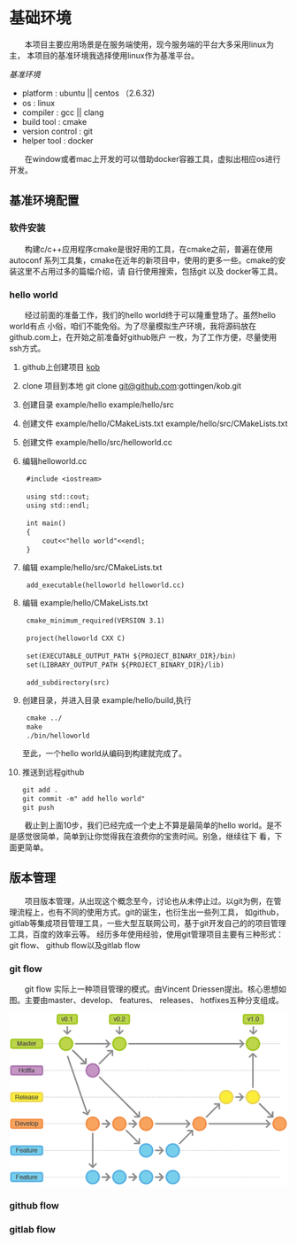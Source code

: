 # 基础环境

&emsp;&emsp;本项目主要应用场景是在服务端使用，现今服务端的平台大多采用linux为主，
本项目的基准环境我选择使用linux作为基准平台。

*基准环境*

* platform        : ubuntu || centos （2.6.32)
* os              : linux
* compiler        : gcc || clang
* build tool      : cmake
* version control : git
* helper tool  : docker

&emsp;&emsp;在window或者mac上开发的可以借助docker容器工具，虚拟出相应os进行开发。

## 基准环境配置

### 软件安装

&emsp;&emsp;构建c/c++应用程序cmake是很好用的工具，在cmake之前，普遍在使用autoconf
系列工具集，cmake在近年的新项目中，使用的更多一些。cmake的安装这里不占用过多的篇幅介绍，请
自行使用搜索，包括git 以及 docker等工具。

### hello world

&emsp;&emsp;经过前面的准备工作，我们的hello world终于可以隆重登场了。虽然hello world有点
小俗，咱们不能免俗。为了尽量模拟生产环境，我将源码放在github.com上，在开始之前准备好github账户
一枚，为了工作方便，尽量使用ssh方式。

1. github上创建项目 [kob](https://github.com/gottingen/kob.git) 
2. clone 项目到本地 git clone git@github.com:gottingen/kob.git
3. 创建目录 example/hello example/hello/src
4. 创建文件 example/hello/CMakeLists.txt example/hello/src/CMakeLists.txt
5. 创建文件 example/hello/src/helloworld.cc
6. 编辑helloworld.cc

        #include <iostream>
        
        using std::cout;
        using std::endl;
        
        int main()
        {
            cout<<"hello world"<<endl;
        }
        
7. 编辑 example/hello/src/CMakeLists.txt

        add_executable(helloworld helloworld.cc)
    
8. 编辑 example/hello/CMakeLists.txt

        cmake_minimum_required(VERSION 3.1)
        
        project(helloworld CXX C)
        
        set(EXECUTABLE_OUTPUT_PATH ${PROJECT_BINARY_DIR}/bin)
        set(LIBRARY_OUTPUT_PATH ${PROJECT_BINARY_DIR}/lib)
        
        add_subdirectory(src)
        
9. 创建目录，并进入目录 example/hello/build,执行
    
        cmake ../
        make
        ./bin/helloworld
    至此，一个hello world从编码到构建就完成了。

10. 推送到远程github

        git add .
        git commit -m" add hello world"
        git push
        

&emsp;&emsp;截止到上面10步，我们已经完成一个史上不算是最简单的hello world。是不是感觉很简单，简单到让你觉得我在浪费你的宝贵时间。别急，继续往下
看，下面更简单。
## 版本管理

&emsp;&emsp;项目版本管理，从出现这个概念至今，讨论也从未停止过。以git为例，在管理流程上，也有不同的使用方式。git的诞生，也衍生出一些列工具，
如github， gitlab等集成项目管理工具，一些大型互联网公司，基于git开发自己的的项目管理工具，百度的效率云等。
经历多年使用经验，使用git管理项目主要有三种形式： git flow、 github flow以及gitlab flow

### git flow
&emsp;&emsp;git flow 实际上一种项目管理的模式。由Vincent Driessen提出。核心思想如图。主要由master、develop、
features、 releases、 hotfixes五种分支组成。

![git flow](image/git_flow.png)



### github flow

### gitlab flow




